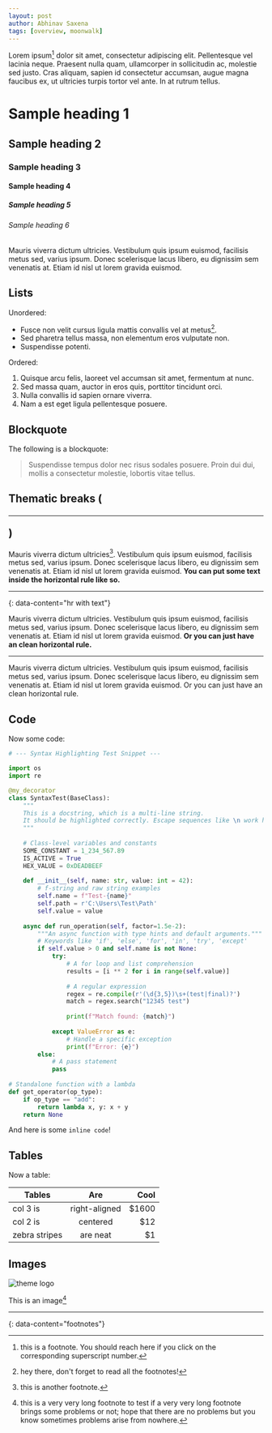 ```yaml
---
layout: post
author: Abhinav Saxena
tags: [overview, moonwalk]
---
```


Lorem ipsum[^1] dolor sit amet, consectetur adipiscing elit. Pellentesque vel lacinia neque. Praesent nulla quam, ullamcorper in sollicitudin ac, molestie sed justo. Cras aliquam, sapien id consectetur accumsan, augue magna faucibus ex, ut ultricies turpis tortor vel ante. In at rutrum tellus.

# Sample heading 1
## Sample heading 2
### Sample heading 3
#### Sample heading 4
##### Sample heading 5
###### Sample heading 6

Mauris viverra dictum ultricies. Vestibulum quis ipsum euismod, facilisis metus sed, varius ipsum. Donec scelerisque lacus libero, eu dignissim sem venenatis at. Etiam id nisl ut lorem gravida euismod.

## Lists

Unordered:

- Fusce non velit cursus ligula mattis convallis vel at metus[^2].
- Sed pharetra tellus massa, non elementum eros vulputate non.
- Suspendisse potenti.

Ordered:

1. Quisque arcu felis, laoreet vel accumsan sit amet, fermentum at nunc.
2. Sed massa quam, auctor in eros quis, porttitor tincidunt orci.
3. Nulla convallis id sapien ornare viverra.
4. Nam a est eget ligula pellentesque posuere.

## Blockquote

The following is a blockquote:

> Suspendisse tempus dolor nec risus sodales posuere. Proin dui dui, mollis a consectetur molestie, lobortis vitae tellus.

## Thematic breaks (<hr>)

Mauris viverra dictum ultricies[^3]. Vestibulum quis ipsum euismod, facilisis metus sed, varius ipsum. Donec scelerisque lacus libero, eu dignissim sem venenatis at. Etiam id nisl ut lorem gravida euismod. **You can put some text inside the horizontal rule like so.**

---
{: data-content="hr with text"}

Mauris viverra dictum ultricies. Vestibulum quis ipsum euismod, facilisis metus sed, varius ipsum. Donec scelerisque lacus libero, eu dignissim sem venenatis at. Etiam id nisl ut lorem gravida euismod. **Or you can just have an clean horizontal rule.**

---

Mauris viverra dictum ultricies. Vestibulum quis ipsum euismod, facilisis metus sed, varius ipsum. Donec scelerisque lacus libero, eu dignissim sem venenatis at. Etiam id nisl ut lorem gravida euismod. Or you can just have an clean horizontal rule.

## Code

Now some code:

```python
# --- Syntax Highlighting Test Snippet ---

import os
import re

@my_decorator
class SyntaxTest(BaseClass):
    """
    This is a docstring, which is a multi-line string.
    It should be highlighted correctly. Escape sequences like \n work here.
    """
    
    # Class-level variables and constants
    SOME_CONSTANT = 1_234_567.89
    IS_ACTIVE = True
    HEX_VALUE = 0xDEADBEEF
    
    def __init__(self, name: str, value: int = 42):
        # f-string and raw string examples
        self.name = f"Test-{name}"
        self.path = r'C:\Users\Test\Path'
        self.value = value
    
    async def run_operation(self, factor=1.5e-2):
        """An async function with type hints and default arguments."""
        # Keywords like 'if', 'else', 'for', 'in', 'try', 'except'
        if self.value > 0 and self.name is not None:
            try:
                # A for loop and list comprehension
                results = [i ** 2 for i in range(self.value)]
                
                # A regular expression
                regex = re.compile(r'(\d{3,5})\s+(test|final)?')
                match = regex.search("12345 test")
                
                print(f"Match found: {match}")
                
            except ValueError as e:
                # Handle a specific exception
                print(f"Error: {e}")
        else:
            # A pass statement
            pass
            
# Standalone function with a lambda
def get_operator(op_type):
    if op_type == "add":
        return lambda x, y: x + y
    return None
```

And here is some `inline code`!

## Tables

Now a table:

| Tables        | Are           | Cool  |
| ------------- |:-------------:| -----:|
| col 3 is      | right-aligned | $1600 |
| col 2 is      | centered      |   $12 |
| zebra stripes | are neat      |    $1 |

## Images

![theme logo](http://www.abhinavsaxena.com/images/abhinav.jpeg)

This is an image[^4]

---
{: data-content="footnotes"}

[^1]: this is a footnote. You should reach here if you click on the corresponding superscript number.
[^2]: hey there, don't forget to read all the footnotes!
[^3]: this is another footnote.
[^4]: this is a very very long footnote to test if a very very long footnote brings some problems or not; hope that there are no problems but you know sometimes problems arise from nowhere.

